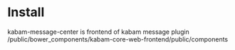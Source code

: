 # Install
kabam-message-center is frontend of kabam message plugin
/public/bower_components/kabam-core-web-frontend/public/components